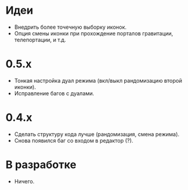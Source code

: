 ﻿# Идеи
- Внедрить более точечную выборку иконок.
- Опция смены иконки при прохождение порталов гравитации, телепортации, и т.д.

# 0.5.x
- Тонкая настройка дуал режима (вкл/выкл рандомизацию второй иконки).
- Исправление багов с дуалами.

# 0.4.x
- Сделать структуру кода лучше (рандомизация, смена режима).
- Снова появился баг со входом в редактор (?).

# В разработке
- Ничего.
